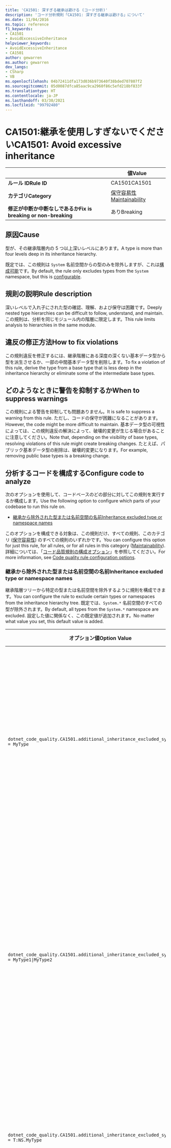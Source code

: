 ```yaml
---
title: 'CA1501: 深すぎる継承は避ける (コード分析)'
description: 'コード分析規則「CA1501: 深すぎる継承は避ける」について'
ms.date: 11/04/2016
ms.topic: reference
f1_keywords:
- CA1501
- AvoidExcessiveInheritance
helpviewer_keywords:
- AvoidExcessiveInheritance
- CA1501
author: gewarren
ms.author: gewarren
dev_langs:
- CSharp
- VB
ms.openlocfilehash: 04b72411dfa173d036b973640f38bded707807f2
ms.sourcegitcommit: 05d0087dfca85aac9ca2960f86c5efd218bf833f
ms.translationtype: HT
ms.contentlocale: ja-JP
ms.lasthandoff: 03/30/2021
ms.locfileid: "99792480"
---
```

# <a name="ca1501-avoid-excessive-inheritance"></a><span data-ttu-id="df08e-103">CA1501:継承を使用しすぎないでください</span><span class="sxs-lookup"><span data-stu-id="df08e-103">CA1501: Avoid excessive inheritance</span></span>

| | <span data-ttu-id="df08e-104">値</span><span class="sxs-lookup"><span data-stu-id="df08e-104">Value</span></span> |
|-|-|
| <span data-ttu-id="df08e-105">**ルール ID**</span><span class="sxs-lookup"><span data-stu-id="df08e-105">**Rule ID**</span></span> |<span data-ttu-id="df08e-106">CA1501</span><span class="sxs-lookup"><span data-stu-id="df08e-106">CA1501</span></span>|
| <span data-ttu-id="df08e-107">**カテゴリ**</span><span class="sxs-lookup"><span data-stu-id="df08e-107">**Category**</span></span> |[<span data-ttu-id="df08e-108">保守容易性</span><span class="sxs-lookup"><span data-stu-id="df08e-108">Maintainability</span></span>](maintainability-warnings.md)|
| <span data-ttu-id="df08e-109">**修正が中断か中断なしであるか**</span><span class="sxs-lookup"><span data-stu-id="df08e-109">**Fix is breaking or non-breaking**</span></span> |<span data-ttu-id="df08e-110">あり</span><span class="sxs-lookup"><span data-stu-id="df08e-110">Breaking</span></span>|

## <a name="cause"></a><span data-ttu-id="df08e-111">原因</span><span class="sxs-lookup"><span data-stu-id="df08e-111">Cause</span></span>

<span data-ttu-id="df08e-112">型が、その継承階層内の 5 つ以上深いレベルにあります。</span><span class="sxs-lookup"><span data-stu-id="df08e-112">A type is more than four levels deep in its inheritance hierarchy.</span></span>

<span data-ttu-id="df08e-113">既定では、この規則は `System` 名前空間からの型のみを除外しますが、これは[構成可能](#configure-code-to-analyze)です。</span><span class="sxs-lookup"><span data-stu-id="df08e-113">By default, the rule only excludes types from the `System` namespace, but this is [configurable](#configure-code-to-analyze).</span></span>

## <a name="rule-description"></a><span data-ttu-id="df08e-114">規則の説明</span><span class="sxs-lookup"><span data-stu-id="df08e-114">Rule description</span></span>

<span data-ttu-id="df08e-115">深いレベルで入れ子にされた型の確認、理解、および保守は困難です。</span><span class="sxs-lookup"><span data-stu-id="df08e-115">Deeply nested type hierarchies can be difficult to follow, understand, and maintain.</span></span> <span data-ttu-id="df08e-116">この規則は、分析を同じモジュール内の階層に限定します。</span><span class="sxs-lookup"><span data-stu-id="df08e-116">This rule limits analysis to hierarchies in the same module.</span></span>

## <a name="how-to-fix-violations"></a><span data-ttu-id="df08e-117">違反の修正方法</span><span class="sxs-lookup"><span data-stu-id="df08e-117">How to fix violations</span></span>

<span data-ttu-id="df08e-118">この規則違反を修正するには、継承階層にある深度の深くない基本データ型から型を派生させるか、一部の中間基本データ型を削除します。</span><span class="sxs-lookup"><span data-stu-id="df08e-118">To fix a violation of this rule, derive the type from a base type that is less deep in the inheritance hierarchy or eliminate some of the intermediate base types.</span></span>

## <a name="when-to-suppress-warnings"></a><span data-ttu-id="df08e-119">どのようなときに警告を抑制するか</span><span class="sxs-lookup"><span data-stu-id="df08e-119">When to suppress warnings</span></span>

<span data-ttu-id="df08e-120">この規則による警告を抑制しても問題ありません。</span><span class="sxs-lookup"><span data-stu-id="df08e-120">It is safe to suppress a warning from this rule.</span></span> <span data-ttu-id="df08e-121">ただし、コードの保守が困難になることがあります。</span><span class="sxs-lookup"><span data-stu-id="df08e-121">However, the code might be more difficult to maintain.</span></span> <span data-ttu-id="df08e-122">基本データ型の可視性によっては、この規則違反の解決によって、破壊的変更が生じる場合があることに注意してください。</span><span class="sxs-lookup"><span data-stu-id="df08e-122">Note that, depending on the visibility of base types, resolving violations of this rule might create breaking changes.</span></span> <span data-ttu-id="df08e-123">たとえば、パブリック基本データ型の削除は、破壊的変更になります。</span><span class="sxs-lookup"><span data-stu-id="df08e-123">For example, removing public base types is a breaking change.</span></span>

## <a name="configure-code-to-analyze"></a><span data-ttu-id="df08e-124">分析するコードを構成する</span><span class="sxs-lookup"><span data-stu-id="df08e-124">Configure code to analyze</span></span>

<span data-ttu-id="df08e-125">次のオプションを使用して、コードベースのどの部分に対してこの規則を実行するか構成します。</span><span class="sxs-lookup"><span data-stu-id="df08e-125">Use the following option to configure which parts of your codebase to run this rule on.</span></span>

- [<span data-ttu-id="df08e-126">継承から除外された型または名前空間の名前</span><span class="sxs-lookup"><span data-stu-id="df08e-126">Inheritance excluded type or namespace names</span></span>](#inheritance-excluded-type-or-namespace-names)

<span data-ttu-id="df08e-127">このオプションを構成できる対象は、この規則だけ、すべての規則、このカテゴリ ([保守容易性](maintainability-warnings.md)) のすべての規則のいずれかです。</span><span class="sxs-lookup"><span data-stu-id="df08e-127">You can configure this option for just this rule, for all rules, or for all rules in this category ([Maintainability](maintainability-warnings.md)).</span></span> <span data-ttu-id="df08e-128">詳細については、「[コード品質規則の構成オプション](../code-quality-rule-options.md)」を参照してください。</span><span class="sxs-lookup"><span data-stu-id="df08e-128">For more information, see [Code quality rule configuration options](../code-quality-rule-options.md).</span></span>

### <a name="inheritance-excluded-type-or-namespace-names"></a><span data-ttu-id="df08e-129">継承から除外された型または名前空間の名前</span><span class="sxs-lookup"><span data-stu-id="df08e-129">Inheritance excluded type or namespace names</span></span>

<span data-ttu-id="df08e-130">継承階層ツリーから特定の型または名前空間を除外するように規則を構成できます。</span><span class="sxs-lookup"><span data-stu-id="df08e-130">You can configure the rule to exclude certain types or namespaces from the inheritance hierarchy tree.</span></span> <span data-ttu-id="df08e-131">既定では、`System.*` 名前空間のすべての型が除外されます。</span><span class="sxs-lookup"><span data-stu-id="df08e-131">By default, all types from the `System.*` namespace are excluded.</span></span> <span data-ttu-id="df08e-132">設定した値に関係なく、この既定値が追加されます。</span><span class="sxs-lookup"><span data-stu-id="df08e-132">No matter what value you set, this default value is added.</span></span>

| <span data-ttu-id="df08e-133">オプション値</span><span class="sxs-lookup"><span data-stu-id="df08e-133">Option Value</span></span> | <span data-ttu-id="df08e-134">まとめ</span><span class="sxs-lookup"><span data-stu-id="df08e-134">Summary</span></span> |
| --- | --- |
|`dotnet_code_quality.CA1501.additional_inheritance_excluded_symbol_names = MyType` | <span data-ttu-id="df08e-135">`MyType` と名前が付けられたすべての型、または含まれる名前空間に `MyType` が含まれるすべての型 (および `System` 名前空間のすべての型) と一致します。</span><span class="sxs-lookup"><span data-stu-id="df08e-135">Matches all types named `MyType` or whose containing namespace contains `MyType` (and all types from the `System` namespace)</span></span> |
|`dotnet_code_quality.CA1501.additional_inheritance_excluded_symbol_names = MyType1\|MyType2` | <span data-ttu-id="df08e-136">`MyType1` または `MyType2` と名前が付けられたすべての型、あるいは含まれる名前空間に `MyType1` または `MyType2` が含まれるすべての型 (および `System` 名前空間のすべての型) と一致します。</span><span class="sxs-lookup"><span data-stu-id="df08e-136">Matches all types named either `MyType1` or `MyType2` or whose containing namespace contains either `MyType1` or `MyType2` (and all types from the `System` namespace)</span></span> |
|`dotnet_code_quality.CA1501.additional_inheritance_excluded_symbol_names = T:NS.MyType` | <span data-ttu-id="df08e-137">名前空間 `NS` 内の特定の型 `MyType` (および `System` 名前空間のすべての型) と一致します。</span><span class="sxs-lookup"><span data-stu-id="df08e-137">Matches specific type `MyType` in the namespace `NS` (and all types from the `System` namespace)</span></span> |
|`dotnet_code_quality.CA1501.additional_inheritance_excluded_symbol_names = T:NS1.MyType1\|T:NS2.MyType2` | <span data-ttu-id="df08e-138">それぞれの完全修飾名を持つ特定の型 `MyType1` および `MyType2` (および `System` 名前空間のすべての型) と一致します。</span><span class="sxs-lookup"><span data-stu-id="df08e-138">Matches specific types `MyType1` and `MyType2` with respective fully qualified names (and all types from the `System` namespace)</span></span> |
|`dotnet_code_quality.CA1501.additional_inheritance_excluded_symbol_names = N:NS` | <span data-ttu-id="df08e-139">`NS` 名前空間のすべての型 (および `System` 名前空間のすべての型) と一致します。</span><span class="sxs-lookup"><span data-stu-id="df08e-139">Matches all types from the `NS` namespace (and all types from the `System` namespace)</span></span> |
|`dotnet_code_quality.CA1501.additional_inheritance_excluded_symbol_names = My*` | <span data-ttu-id="df08e-140">名前が `My` で始まるか、または含まれる名前空間の一部が `My` で始まるすべての型 (および `System` 名前空間のすべての型) と一致します。</span><span class="sxs-lookup"><span data-stu-id="df08e-140">Matches all types whose name starts with `My` or whose containing namespace parts starts with `My` (and all types from the `System` namespace)</span></span> |
|`dotnet_code_quality.CA1501.additional_inheritance_excluded_symbol_names = T:NS.My*` | <span data-ttu-id="df08e-141">名前空間 `NS` の名前が `My` で始まるすべての型 (および `System` 名前空間のすべての型) と一致します。</span><span class="sxs-lookup"><span data-stu-id="df08e-141">Matches all types whose name starts with `My` in the namespace `NS` (and all types from the `System` namespace)</span></span> |
|`dotnet_code_quality.CA1501.additional_inheritance_excluded_symbol_names = N:My*` | <span data-ttu-id="df08e-142">含まれる名前空間が `My` で始まるすべての型 (および `System` 名前空間のすべての型) と一致します。</span><span class="sxs-lookup"><span data-stu-id="df08e-142">Matches all types whose containing namespace starts with `My` (and all types from the `System` namespace)</span></span> |

## <a name="example"></a><span data-ttu-id="df08e-143">例</span><span class="sxs-lookup"><span data-stu-id="df08e-143">Example</span></span>

<span data-ttu-id="df08e-144">次の例は、規則に違反する型を示しています。</span><span class="sxs-lookup"><span data-stu-id="df08e-144">The following example shows a type that violates the rule:</span></span>

```csharp
class BaseClass {}
class FirstDerivedClass : BaseClass {}
class SecondDerivedClass : FirstDerivedClass {}
class ThirdDerivedClass : SecondDerivedClass {}
class FourthDerivedClass : ThirdDerivedClass {}

// This class violates the rule.
class FifthDerivedClass : FourthDerivedClass {}
```

:::code language="vb" source="snippets/vb/all-rules/ca1501-avoid-excessive-inheritance_1.vb":::
